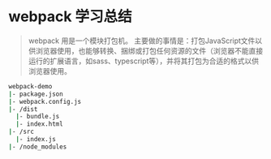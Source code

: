 # webpack 学习总结

> webpack 用是一个模块打包机。
> 主要做的事情是：打包JavaScript文件以供浏览器使用，也能够转换、捆绑或打包任何资源的文件（浏览器不能直接运行的扩展语言，如sass、typescript等），并将其打包为合适的格式以供浏览器使用。


``` bash
webpack-demo
|- package.json
|- webpack.config.js
|- /dist
  |- bundle.js
  |- index.html
|- /src
  |- index.js
|- /node_modules
```